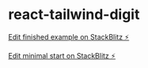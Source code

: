 # react-tailwind-digit

[Edit finished example on StackBlitz ⚡️](https://stackblitz.com/edit/github-ns6ez4)

[Edit minimal start on StackBlitz ⚡️](https://stackblitz.com/edit/github-ns6ez4-oqbhxp)
